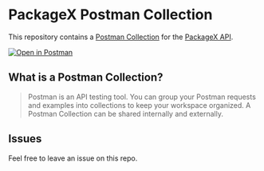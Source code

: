 # PackageX Postman Collection

This repository contains a [Postman Collection](/collection.json) for the [PackageX API](https://docs.packagex.io/docs/getting-started/welcome).

[![Open in Postman](https://run.pstmn.io/button.svg)](https://www.postman.com/fern-api/workspace/fern-packagex/overview)

## What is a Postman Collection?

> Postman is an API testing tool. You can group your Postman requests and examples into collections to keep your workspace organized. A Postman Collection can be shared internally and externally.

## Issues

Feel free to leave an issue on this repo.
